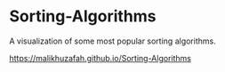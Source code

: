 # Sorting-Algorithms

A visualization of some most popular sorting algorithms.

https://malikhuzafah.github.io/Sorting-Algorithms
